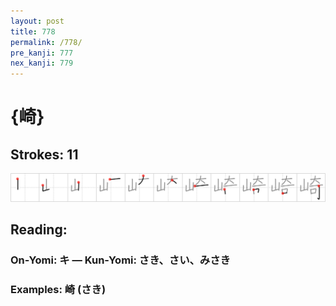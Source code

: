 ```yaml
---
layout: post
title: 778
permalink: /778/
pre_kanji: 777
nex_kanji: 779
---
```


# {崎}

## Strokes: 11

<div class="stroke"><img src="../images/E5B48E.png" /></div>

## Reading:

### On-Yomi: キ &mdash; Kun-Yomi: さき、さい、みさき

### Examples: 崎 (さき)
